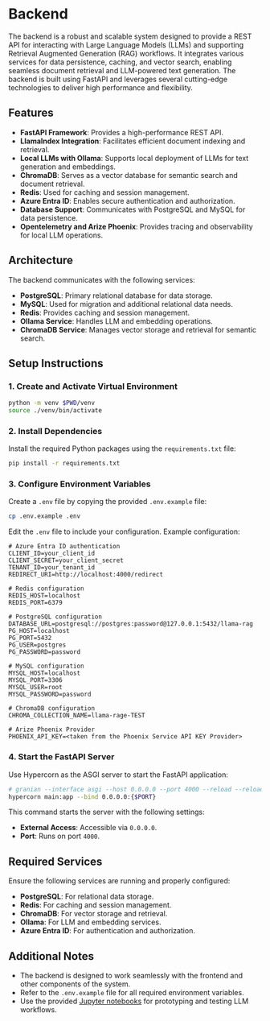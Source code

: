# Backend

The backend is a robust and scalable system designed to provide a REST API for interacting with Large Language Models (LLMs) and supporting Retrieval Augmented Generation (RAG) workflows. It integrates various services for data persistence, caching, and vector search, enabling seamless document retrieval and LLM-powered text generation. The backend is built using FastAPI and leverages several cutting-edge technologies to deliver high performance and flexibility.

## Features

- **FastAPI Framework**: Provides a high-performance REST API.
- **LlamaIndex Integration**: Facilitates efficient document indexing and retrieval.
- **Local LLMs with Ollama**: Supports local deployment of LLMs for text generation and embeddings.
- **ChromaDB**: Serves as a vector database for semantic search and document retrieval.
- **Redis**: Used for caching and session management.
- **Azure Entra ID**: Enables secure authentication and authorization.
- **Database Support**: Communicates with PostgreSQL and MySQL for data persistence.
- **Opentelemetry and Arize Phoenix**: Provides tracing and observability for local LLM operations.

## Architecture

The backend communicates with the following services:

- **PostgreSQL**: Primary relational database for data storage.
- **MySQL**: Used for migration and additional relational data needs.
- **Redis**: Provides caching and session management.
- **Ollama Service**: Handles LLM and embedding operations.
- **ChromaDB Service**: Manages vector storage and retrieval for semantic search.

## Setup Instructions

### 1. Create and Activate Virtual Environment

```bash
python -m venv $PWD/venv
source ./venv/bin/activate
```

### 2. Install Dependencies

Install the required Python packages using the `requirements.txt` file:

```bash
pip install -r requirements.txt
```

### 3. Configure Environment Variables

Create a `.env` file by copying the provided `.env.example` file:

```bash
cp .env.example .env
```

Edit the `.env` file to include your configuration. Example configuration:

```env
# Azure Entra ID authentication
CLIENT_ID=your_client_id
CLIENT_SECRET=your_client_secret
TENANT_ID=your_tenant_id
REDIRECT_URI=http://localhost:4000/redirect

# Redis configuration
REDIS_HOST=localhost
REDIS_PORT=6379

# PostgreSQL configuration
DATABASE_URL=postgresql://postgres:password@127.0.0.1:5432/llama-rag
PG_HOST=localhost
PG_PORT=5432
PG_USER=postgres
PG_PASSWORD=password

# MySQL configuration
MYSQL_HOST=localhost
MYSQL_PORT=3306
MYSQL_USER=root
MYSQL_PASSWORD=password

# ChromaDB configuration
CHROMA_COLLECTION_NAME=llama-rage-TEST

# Arize Phoenix Provider
PHOENIX_API_KEY=<taken from the Phoenix Service API KEY Provider>
```

### 4. Start the FastAPI Server

Use Hypercorn as the ASGI server to start the FastAPI application:

```bash
# granian --interface asgi --host 0.0.0.0 --port 4000 --reload --reload-ignore-dirs logs main:app
hypercorn main:app --bind 0.0.0.0:{$PORT}
```

This command starts the server with the following settings:

- **External Access**: Accessible via `0.0.0.0`.
- **Port**: Runs on port `4000`.

## Required Services

Ensure the following services are running and properly configured:

- **PostgreSQL**: For relational data storage.
- **Redis**: For caching and session management.
- **ChromaDB**: For vector storage and retrieval.
- **Ollama**: For LLM and embedding services.
- **Azure Entra ID**: For authentication and authorization.

## Additional Notes

- The backend is designed to work seamlessly with the frontend and other components of the system.
- Refer to the `.env.example` file for all required environment variables.
- Use the provided [Jupyter notebooks](../notebooks) for prototyping and testing LLM workflows.
